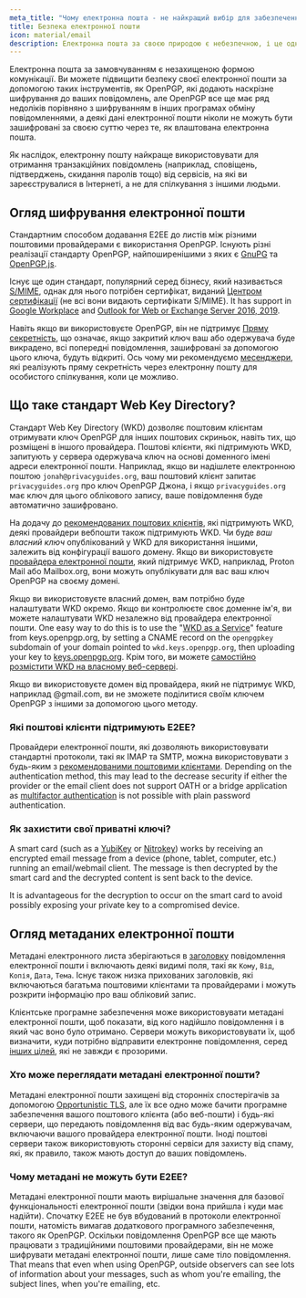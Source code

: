 ```yaml
---
meta_title: "Чому електронна пошта - не найкращий вибір для забезпечення конфіденційності та безпеки - Privacy Guides"
title: Безпека електронної пошти
icon: material/email
description: Електронна пошта за своєю природою є небезпечною, і це одна з причин, чому вона не найкращий вибір для безпечного спілкування.
---
```


Електронна пошта за замовчуванням є незахищеною формою комунікації. Ви можете підвищити безпеку своєї електронної пошти за допомогою таких інструментів, як OpenPGP, які додають наскрізне шифрування до ваших повідомлень, але OpenPGP все ще має ряд недоліків порівняно з шифруванням в інших програмах обміну повідомленнями, а деякі дані електронної пошти ніколи не можуть бути зашифровані за своєю суттю через те, як влаштована електронна пошта.

Як наслідок, електронну пошту найкраще використовувати для отримання транзакційних повідомлень (наприклад, сповіщень, підтверджень, скидання паролів тощо) від сервісів, на які ви зареєструвалися в Інтернеті, а не для спілкування з іншими людьми.

## Огляд шифрування електронної пошти

Стандартним способом додавання E2EE до листів між різними поштовими провайдерами є використання OpenPGP. Існують різні реалізації стандарту OpenPGP, найпоширенішими з яких є [GnuPG](https://uk.wikipedia.org/wiki/GNU_Privacy_Guard) та [OpenPGP.js](https://openpgpjs.org).

Існує ще один стандарт, популярний серед бізнесу, який називається [S/MIME](https://uk.wikipedia.org/wiki/S/MIME), однак для нього потрібен сертифікат, виданий [Центром сертифікації](https://uk.wikipedia.org/wiki/%D0%90%D0%BA%D1%80%D0%B5%D0%B4%D0%B8%D1%82%D0%BE%D0%B2%D0%B0%D0%BD%D0%B8%D0%B9_%D1%86%D0%B5%D0%BD%D1%82%D1%80_%D1%81%D0%B5%D1%80%D1%82%D0%B8%D1%84%D1%96%D0%BA%D0%B0%D1%86%D1%96%D1%97_%D0%BA%D0%BB%D1%8E%D1%87%D1%96%D0%B2) (не всі вони видають сертифікати S/MIME). It has support in [Google Workplace](https://support.google.com/a/topic/9061730) and [Outlook for Web or Exchange Server 2016, 2019](https://support.office.com/article/encrypt-messages-by-using-s-mime-in-outlook-on-the-web-878c79fc-7088-4b39-966f-14512658f480).

Навіть якщо ви використовуєте OpenPGP, він не підтримує [Пряму секретність](https://uk.wikipedia.org/wiki/%D0%9F%D1%80%D1%8F%D0%BC%D0%B0_%D1%81%D0%B5%D0%BA%D1%80%D0%B5%D1%82%D0%BD%D1%96%D1%81%D1%82%D1%8C), що означає, якщо закритий ключ ваш або одержувача буде викрадено, всі попередні повідомлення, зашифровані за допомогою цього ключа, будуть відкриті. Ось чому ми рекомендуємо [месенджери](../real-time-communication.md), які реалізують пряму секретність через електронну пошту для особистого спілкування, коли це можливо.

## Що таке стандарт Web Key Directory?

Стандарт Web Key Directory (WKD) дозволяє поштовим клієнтам отримувати ключ OpenPGP для інших поштових скриньок, навіть тих, що розміщені в іншого провайдера. Поштові клієнти, які підтримують WKD, запитують у сервера одержувача ключ на основі доменного імені адреси електронної пошти. Наприклад, якщо ви надішлете електронною поштою `jonah@privacyguides.org`, ваш поштовий клієнт запитає `privacyguides.org` про ключ OpenPGP Джона, і якщо `privacyguides.org` має ключ для цього облікового запису, ваше повідомлення буде автоматично зашифровано.

На додачу до [рекомендованих поштових клієнтів](../email-clients.md), які підтримують WKD, деякі провайдери вебпошти також підтримують WKD. Чи буде *ваш власний ключ* опублікований у WKD для використання іншими, залежить від конфігурації вашого домену. Якщо ви використовуєте [провайдера електронної пошти](../email.md#openpgp-compatible-services), який підтримує WKD, наприклад, Proton Mail або Mailbox.org, вони можуть опублікувати для вас ваш ключ OpenPGP на своєму домені.

Якщо ви використовуєте власний домен, вам потрібно буде налаштувати WKD окремо. Якщо ви контролюєте своє доменне ім'я, ви можете налаштувати WKD незалежно від провайдера електронної пошти. One easy way to do this is to use the "[WKD as a Service](https://keys.openpgp.org/about/usage#wkd-as-a-service)" feature from keys.openpgp.org, by setting a CNAME record on the `openpgpkey` subdomain of your domain pointed to `wkd.keys.openpgp.org`, then uploading your key to [keys.openpgp.org](https://keys.openpgp.org). Крім того, ви можете [самостійно розмістити WKD на власному веб-сервері](https://wiki.gnupg.org/WKDHosting).

Якщо ви використовуєте домен від провайдера, який не підтримує WKD, наприклад @gmail.com, ви не зможете поділитися своїм ключем OpenPGP з іншими за допомогою цього методу.

### Які поштові клієнти підтримують E2EE?

Провайдери електронної пошти, які дозволяють використовувати стандартні протоколи, такі як IMAP та SMTP, можна використовувати з будь-яким з [рекомендованими поштовими клієнтами](../email-clients.md). Depending on the authentication method, this may lead to the decrease security if either the provider or the email client does not support OATH or a bridge application as [multifactor authentication](multi-factor-authentication.md) is not possible with plain password authentication.

### Як захистити свої приватні ключі?

A smart card (such as a [YubiKey](https://support.yubico.com/hc/articles/360013790259-Using-Your-YubiKey-with-OpenPGP) or [Nitrokey](../security-keys.md#nitrokey)) works by receiving an encrypted email message from a device (phone, tablet, computer, etc.) running an email/webmail client. The message is then decrypted by the smart card and the decrypted content is sent back to the device.

It is advantageous for the decryption to occur on the smart card to avoid possibly exposing your private key to a compromised device.

## Огляд метаданих електронної пошти

Метадані електронного листа зберігаються в [заголовку](https://uk.wikipedia.org/wiki/%D0%95%D0%BB%D0%B5%D0%BA%D1%82%D1%80%D0%BE%D0%BD%D0%BD%D0%B0_%D0%BF%D0%BE%D1%88%D1%82%D0%B0#%D0%97%D0%B0%D0%B3%D0%BE%D0%BB%D0%BE%D0%B2%D0%BA%D0%B8_%D0%BB%D0%B8%D1%81%D1%82%D0%B0) повідомлення електронної пошти і включають деякі видимі поля, такі як `Кому`, `Від`, `Копія`, `Дата`, `Тема`. Існує також низка прихованих заголовків, які включаються багатьма поштовими клієнтами та провайдерами і можуть розкрити інформацію про ваш обліковий запис.

Клієнтське програмне забезпечення може використовувати метадані електронної пошти, щоб показати, від кого надійшло повідомлення і в який час воно було отримано. Сервери можуть використовувати їх, щоб визначити, куди потрібно відправити електронне повідомлення, серед [інших цілей](https://uk.wikipedia.org/wiki/%D0%95%D0%BB%D0%B5%D0%BA%D1%82%D1%80%D0%BE%D0%BD%D0%BD%D0%B0_%D0%BF%D0%BE%D1%88%D1%82%D0%B0#%D0%97%D0%B0%D0%B3%D0%BE%D0%BB%D0%BE%D0%B2%D0%BA%D0%B8_%D0%BB%D0%B8%D1%81%D1%82%D0%B0), які не завжди є прозорими.

### Хто може переглядати метадані електронної пошти?

Метадані електронної пошти захищені від сторонніх спостерігачів за допомогою [Opportunistic TLS](https://en.wikipedia.org/wiki/Opportunistic_TLS), але їх все одно може бачити програмне забезпечення вашого поштового клієнта (або веб-пошти) і будь-які сервери, що передають повідомлення від вас будь-яким одержувачам, включаючи вашого провайдера електронної пошти. Іноді поштові сервери також використовують сторонні сервіси для захисту від спаму, які, як правило, також мають доступ до ваших повідомлень.

### Чому метадані не можуть бути E2EE?

Метадані електронної пошти мають вирішальне значення для базової функціональності електронної пошти (звідки вона прийшла і куди має надійти). Спочатку E2EE не був вбудований в протоколи електронної пошти, натомість вимагав додаткового програмного забезпечення, такого як OpenPGP. Оскільки повідомлення OpenPGP все ще мають працювати з традиційними поштовими провайдерами, він не може шифрувати метадані електронної пошти, лише саме тіло повідомлення. That means that even when using OpenPGP, outside observers can see lots of information about your messages, such as whom you're emailing, the subject lines, when you're emailing, etc.
